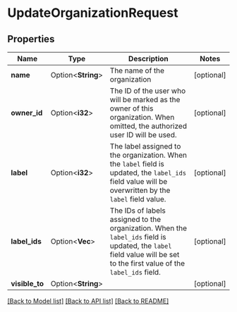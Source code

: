 # UpdateOrganizationRequest

## Properties

Name | Type | Description | Notes
------------ | ------------- | ------------- | -------------
**name** | Option<**String**> | The name of the organization | [optional]
**owner_id** | Option<**i32**> | The ID of the user who will be marked as the owner of this organization. When omitted, the authorized user ID will be used. | [optional]
**label** | Option<**i32**> | The label assigned to the organization. When the `label` field is updated, the `label_ids` field value will be overwritten by the `label` field value. | [optional]
**label_ids** | Option<**Vec<i32>**> | The IDs of labels assigned to the organization. When the `label_ids` field is updated, the `label` field value will be set to the first value of the `label_ids` field. | [optional]
**visible_to** | Option<**String**> |  | [optional]

[[Back to Model list]](../README.md#documentation-for-models) [[Back to API list]](../README.md#documentation-for-api-endpoints) [[Back to README]](../README.md)


